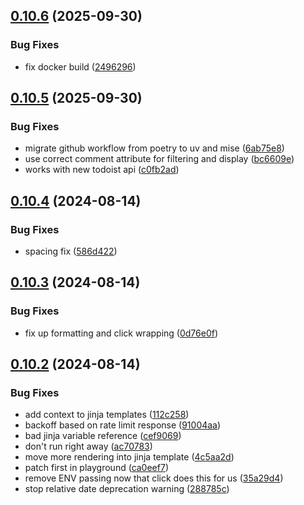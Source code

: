 ## [0.10.6](https://github.com/iloveitaly/todoist-digest/compare/v0.10.5...v0.10.6) (2025-09-30)


### Bug Fixes

* fix docker build ([2496296](https://github.com/iloveitaly/todoist-digest/commit/24962961779d5b98d5fd1cada3b81cc27be5bcb5))



## [0.10.5](https://github.com/iloveitaly/todoist-digest/compare/v0.10.4...v0.10.5) (2025-09-30)


### Bug Fixes

* migrate github workflow from poetry to uv and mise ([6ab75e8](https://github.com/iloveitaly/todoist-digest/commit/6ab75e8c1445c9904136401d5e0ddd0a6d6789ef))
* use correct comment attribute for filtering and display ([bc6609e](https://github.com/iloveitaly/todoist-digest/commit/bc6609e0a4ddb29181441e019b5cecc1b2206219))
* works with new todoist api ([c0fb2ad](https://github.com/iloveitaly/todoist-digest/commit/c0fb2ad823ce6df874b57118901dd06d9765017c))



## [0.10.4](https://github.com/iloveitaly/todoist-digest/compare/v0.10.3...v0.10.4) (2024-08-14)


### Bug Fixes

* spacing fix ([586d422](https://github.com/iloveitaly/todoist-digest/commit/586d42266eb36ad441a2531933510ae2148d6eb8))



## [0.10.3](https://github.com/iloveitaly/todoist-digest/compare/v0.10.2...v0.10.3) (2024-08-14)


### Bug Fixes

* fix up formatting and click wrapping ([0d76e0f](https://github.com/iloveitaly/todoist-digest/commit/0d76e0f82b72dba8c8ab5dae828df8257f856e5d))



## [0.10.2](https://github.com/iloveitaly/todoist-digest/compare/v0.10.1...v0.10.2) (2024-08-14)


### Bug Fixes

* add context to jinja templates ([112c258](https://github.com/iloveitaly/todoist-digest/commit/112c258a31136ef9efcb71d0acd054ddc9fd4521))
* backoff based on rate limit response ([91004aa](https://github.com/iloveitaly/todoist-digest/commit/91004aabc15f5c87cd1f93998121d632617c9579))
* bad jinja variable reference ([cef9069](https://github.com/iloveitaly/todoist-digest/commit/cef9069358d52decd9157eead6bbb484685b1fff))
* don't run right away ([ac70783](https://github.com/iloveitaly/todoist-digest/commit/ac70783e9cdcd5001ef3762563420fe67746bfcc))
* move more rendering into jinja template ([4c5aa2d](https://github.com/iloveitaly/todoist-digest/commit/4c5aa2daf1807c3a39bb5445993d4f43097f5c00))
* patch first in playground ([ca0eef7](https://github.com/iloveitaly/todoist-digest/commit/ca0eef77df6046bf020453a7caf28c863ccc40ad))
* remove ENV passing now that click does this for us ([35a29d4](https://github.com/iloveitaly/todoist-digest/commit/35a29d4cff905edcb5c172d4fdcbde0b6aacead1))
* stop relative date deprecation warning ([288785c](https://github.com/iloveitaly/todoist-digest/commit/288785c42c40e54177501052ce93a8ca546fa525))



